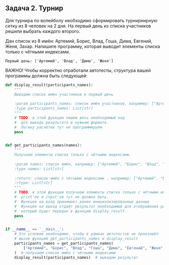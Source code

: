 ## Задача 2. Турнир
Для турнира по волейболу необходимо сформировать турнирнирную
сетку из 8 человек на 2 дня. На первый день из списка участников
решили выбрать каждого второго.

Дан список из 8 имён: Артемий, Борис, Влад, Гоша, Дима, 
Евгений, Женя, Захар. Напишите программу, которая выводит
элементы списка только с чётными индексами.

```
Первый день: ['Артемий', 'Влад', 'Дима', 'Женя']
```
ВАЖНО!
Чтобы корректно отработали автотесты, структура вашей
программы должна быть следующей:
```python
def display_result(participants_names):
    """
    Выводим список имён участников в первый день
    
    :param participants_names: список имён участников, например: ["Артемий", "Влад", "Дима", "Женя"]
    :type participants_names: List[str]
    """
    # TODO: в этой функции пишем весь необходимый код 
    #  для вывода результата в нужном формате.
    #  Логику расчётов тут не программируем
    pass


def get_participants_names(names):
    """
    Получаем элементы списка только с чётными индексами.
    
    :param names: список имён, например: ["Артемий", "Борис", "Влад", "Гоша", "Дима", "Евгений", "Женя", "Захар"]
    :type names: List[str]
    
    :return: список имён с чётными индексами , например: ["Артемий", "Влад", "Дима", "Женя"]
    :rtype: List[str]
    """
    # TODO: в этой функции получаем элементы списка только с чётными индексами..
    #  print'ов и input'ов тут не должно быть. 
    #  Функция на вход принимает ранее инициализированные данные
    #  Функция на выход отдаёт результат необходимый для отображения работы программы,
    #  который будет передан в функцию display_result.
    pass


if __name__ == '__main__':
    # Это условие необходимо, чтобы в рамках автотестов не произошёл
    # вызов функций get_participants_names и display_result
    participants_names = get_participants_names(
        ["Артемий", "Борис", "Влад", "Гоша", "Дима", "Евгений", "Женя", "Захар"]
    )  # получаем список имён с чётными индексами
    display_result(participants_names)  # выводим результат
```
